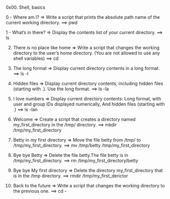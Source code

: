 0x00. Shell, basics

0 - Where am I? => Write a script that prints the absolute path name of the current working directory.
==> pwd

1 - What’s in there? => Display the contents list of your current directory.
==> ls

2. There is no place like home => Write a script that changes the working directory to the user’s home directory. (You are not allowed to use any shell variables)
==> cd 

3. The long format => Display current directory contents in a long format.
==> ls -l

4. Hidden files => Display current directory contents, including hidden files (starting with .). Use the long format.
==> ls -la

5. I love numbers => Display current directory contents: Long format, with user and group IDs displayed numerically, And hidden files (starting with .)
==> ls -lan

6. Welcome => Create a script that creates a directory named my_first_directory in the /tmp/ directory.
==> mkdir /tmp/my_first_directory

7. Betty in my first directory => Move the file betty from /tmp/ to /tmp/my_first_directory.
==> mv /tmp/betty /tmp/my_first_directory

8. Bye bye Betty => Delete the file betty.The file betty is in /tmp/my_first_directory.
==> rm /tmp/my_first_directory/betty

9. Bye bye My first directory => Delete the directory my_first_directory that is in the /tmp directory.
==> rmdir  /tmp/my_first_derictor

10. Back to the future => Write a script that changes the working directory to the previous one.
==> cd - 
